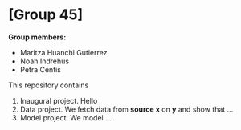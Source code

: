 # \[Group 45\]

**Group members:**
- Maritza Huanchi Gutierrez
- Noah Indrehus
- Petra Centis

This repository contains  
1. Inaugural project. Hello 
2. Data project. We fetch data from **source x** on **y** and show that ...
3. Model project. We model ...
